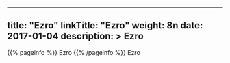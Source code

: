 
---
title: "Ezro"
linkTitle: "Ezro"
weight: 8n
date: 2017-01-04
description: >
 Ezro
---

{{% pageinfo %}}
Ezro
{{% /pageinfo %}}
Ezro
